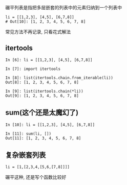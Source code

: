 碾平列表是指把多层嵌套的列表中的元素归纳到一个列表中

```
li = [[1,2,3], [4,5], [6,7,8]]
# Out[10]: [1, 2, 3, 4, 5, 6, 7, 8]
```

常见方法不再记录, 只看花式解法

## itertools

```
In [6]: li = [[1,2,3], [4,5], [6,7,8]]

In [7]: import itertools

In [8]: list(itertools.chain.from_iterable(li))
Out[8]: [1, 2, 3, 4, 5, 6, 7, 8]

In [9]: list(itertools.chain(*li))
Out[9]: [1, 2, 3, 4, 5, 6, 7, 8]
```

## sum\(这个还是太魔幻了\)

```
In [10]: li = [[1,2,3], [4,5], [6,7,8]]

In [11]: sum(li, [])
Out[11]: [1, 2, 3, 4, 5, 6, 7, 8]
```

## 复杂嵌套列表

```
li = [1,[2,3,4,[5,6,[7,8]]]]
```

碾平这种, 还是写个函数比较好

